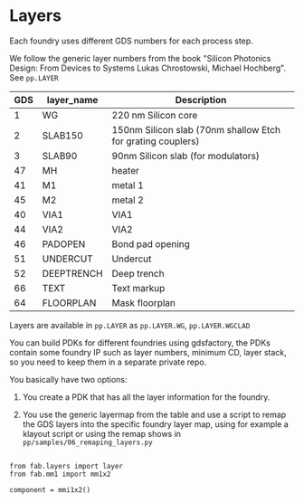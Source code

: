# Layers

Each foundry uses different GDS numbers for each process step.

We follow the generic layer numbers from the book "Silicon Photonics Design: From Devices to Systems Lukas Chrostowski, Michael Hochberg". See `pp.LAYER`

| GDS | layer_name | Description                                                 |
| --- | ---------- | ----------------------------------------------------------- |
| 1   | WG         | 220 nm Silicon core                                         |
| 2   | SLAB150    | 150nm Silicon slab (70nm shallow Etch for grating couplers) |
| 3   | SLAB90     | 90nm Silicon slab (for modulators)                          |
| 47  | MH         | heater                                                      |
| 41  | M1         | metal 1                                                     |
| 45  | M2         | metal 2                                                     |
| 40  | VIA1       | VIA1                                                        |
| 44  | VIA2       | VIA2                                                        |
| 46  | PADOPEN    | Bond pad opening                                            |
| 51  | UNDERCUT   | Undercut                                                    |
| 52  | DEEPTRENCH | Deep trench                                                 |
| 66  | TEXT       | Text markup                                                 |
| 64  | FLOORPLAN  | Mask floorplan

Layers are available in `pp.LAYER` as `pp.LAYER.WG`, `pp.LAYER.WGCLAD`

You can build PDKs for different foundries using gdsfactory, the PDKs contain some foundry IP such as layer numbers, minimum CD, layer stack, so you need to keep them in a separate private repo.

You basically have two options:

1. You create a PDK that has all the layer information for the foundry.

2. You use the generic layermap from the table and use a script to remap the GDS layers into the specific foundry layer map, using for example a klayout script or using the remap shows in `pp/samples/06_remaping_layers.py`

```

from fab.layers import layer
from fab.mm1 import mm1x2

component = mmi1x2()
```
